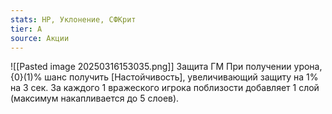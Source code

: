 ```yaml
---
stats: HP, Уклонение, СФКрит
tier: A
source: Акции
---
```

![[Pasted image 20250316153035.png]]
Защита ГМ
При получении урона, {0}(1)% шанс получить [Настойчивость], увеличивающий защиту на 1% на 3 сек. За каждого 1 вражеского игрока поблизости добавляет 1 слой (максимум накапливается до 5 слоев).
